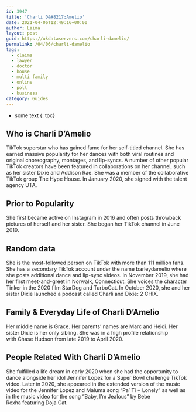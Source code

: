 ```yaml
---
id: 3947
title: 'Charli D&#8217;Amelio'
date: 2021-04-06T12:49:16+00:00
author: Laima
layout: post
guid: https://ukdataservers.com/charli-damelio/
permalink: /04/06/charli-damelio
tags:
  - claims
  - lawyer
  - doctor
  - house
  - multi family
  - online
  - poll
  - business
category: Guides
---
```


* some text
{: toc}


## Who is Charli D&#8217;Amelio
                  
                  
                  
TikTok superstar who has gained fame for her self-titled channel. She has earned massive popularity for her dances with both viral routines and original choreography, montages, and lip-syncs. A number of other popular TikTok creators have been featured in collaborations on her channel, such as her sister Dixie and Addison Rae. She was a member of the collaborative TikTok group The Hype House. In January 2020, she signed with the talent agency UTA. 
                  
              
            
              
            
                
                
                
## Prior to Popularity
                  
                  
                  
She first became active on Instagram in 2016 and often posts throwback pictures of herself and her sister. She began her TikTok channel in June 2019.
                  
              
            
              
            
                
                
                
## Random data
                  
                  
                  
She is the most-followed person on TikTok with more than 111 million fans. She has a secondary TikTok account under the name barleydamelio where she posts additional dance and lip-sync videos. In November 2019, she had her first meet-and-greet in Norwalk, Connecticut. She voices the character Tinker in the 2020 film StarDog and TurboCat. In October 2020, she and her sister Dixie launched a podcast called Charli and Dixie: 2 CHIX. 
                  
              
            
              
            
                
                
                
## Family & Everyday Life of Charli D&#8217;Amelio
                  
                  
                  
Her middle name is Grace. Her parents&#8217; names are Marc and Heidi. Her sister Dixie is her only sibling. She was in a high profile relationship with Chase Hudson from late 2019 to April 2020. 
                  
              
            
              
            
                
                
                
## People Related With Charli D&#8217;Amelio
                  
                  
                  
She fulfilled a life dream in early 2020 when she had the opportunity to dance alongside her idol Jennifer Lopez for a Super Bowl challenge TikTok video. Later in 2020, she appeared in the extended version of the music video for the Jennifer Lopez and Maluma song &#8220;Pa&#8217; Ti + Lonely&#8221; as well as in the music video for the song &#8220;Baby, I&#8217;m Jealous&#8221; by Bebe Rexha featuring Doja Cat. 
                  
              
            
              
            
                
              
            
              
              
            
            
              
            
          
          
          